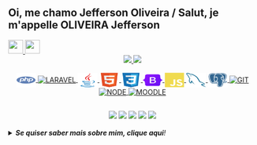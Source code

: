 <!--
**wasabibr/wasabibr** is a ✨ _special_ ✨ repository because its `README.md` (this file) appears on your GitHub profile.

Here are some ideas to get you started:

- 🔭 I’m currently working on ...
- 🌱 I’m currently learning ...
- 👯 I’m looking to collaborate on ...
- 🤔 I’m looking for help with ...
- 💬 Ask me about ...
- 📫 How to reach me: ...
- 😄 Pronouns: ...
- ⚡ Fun fact: ...
- 🔭 No momento estou trabalhando com PHP, HTML, CSS e JS.
- 🌱 Tenho estudado além de PHP e JS, JAVA.
-->

## Oi, me chamo Jefferson Oliveira / Salut, je m'appelle OLIVEIRA Jefferson  

<div>
  <a href="https://github.com/wasabibr">
  <img src="https://user-images.githubusercontent.com/34520708/159102373-102de562-6881-4078-b25a-de88c47409f5.png" width="30" height="28">
  <img src="https://user-images.githubusercontent.com/34520708/159102695-83f6a522-be03-4000-a441-23895093a520.png" width="30" height="28">
</div>
  
<div align="center">
  <a href="https://github.com/wasabibr">
  <img height="180em" src="https://github-readme-stats.vercel.app/api?username=wasabibr&show_icons=true&include_all_commits=true&count_private=true"/>
  <img height="180em" src="https://github-readme-stats.vercel.app/api/top-langs/?username=wasabibr&layout=compact&langs_count=7"/>
</div>
  
<div style="display: inline_block" align="center"><br>
  <img align="center" alt="PHP" height="30" width="40" src="https://raw.githubusercontent.com/devicons/devicon/master/icons/php/php-plain.svg">
  <img align="center" alt="LARAVEL" height="30" width="40" src='https://icongr.am/devicon/laravel-plain.svg?size=1008&color=ea3434'>
  <img align="center" alt="JAVA" height="30" width="40" src="https://raw.githubusercontent.com/devicons/devicon/master/icons/java/java-original.svg">
  <!--
  <img align="center" alt="SPRING" height="30" width="40" src="https://cdn.jsdelivr.net/gh/devicons/devicon/icons/spring/spring-original.svg">
  -->
  <img align="center" alt="HTML" height="30" width="40" src="https://raw.githubusercontent.com/devicons/devicon/master/icons/html5/html5-original.svg">
  <img align="center" alt="CSS" height="30" width="40" src="https://raw.githubusercontent.com/devicons/devicon/master/icons/css3/css3-original.svg">
  <!--
  <img align="center" alt="SASS" height="30" width="40" src="https://raw.githubusercontent.com/devicons/devicon/master/icons/sass/sass-original.svg">
  -->
  <img align="center" alt="BOOTSTRAP" height="30" width="40" src="https://raw.githubusercontent.com/devicons/devicon/master/icons/bootstrap/bootstrap-original.svg">
  <img align="center" alt="JS" height="30" width="40" src="https://raw.githubusercontent.com/devicons/devicon/master/icons/javascript/javascript-plain.svg">
  <!--
  <img align="center" alt="NODE" height="30" width="40" src="https://cdn.jsdelivr.net/gh/devicons/devicon/icons/nodejs/nodejs-original.svg">
  <img align="center" alt="REACT" height="30" width="40" src="https://raw.githubusercontent.com/devicons/devicon/master/icons/react/react-original.svg">
  <img align="center" alt="PYTHON" height="30" width="40" src="https://raw.githubusercontent.com/devicons/devicon/master/icons/python/python-original.svg">
  -->
  <img align="center" alt="MYSQL" height="30" width="40" src="https://raw.githubusercontent.com/devicons/devicon/master/icons/mysql/mysql-plain.svg">
  <img align="center" alt="POSTGRESQL" height="30" width="40" src="https://raw.githubusercontent.com/devicons/devicon/master/icons/postgresql/postgresql-plain.svg">
  <img align="center" alt="GIT" height="30" width="40" src='https://cdn.jsdelivr.net/gh/devicons/devicon/icons/git/git-original.svg'>
  <img align="center" alt="NODE" height="30" width="40" src="https://icongr.am/devicon/gitlab-original.svg?size=128&color=000000">
  <img align="center" alt="MOODLE" height="30" width="40" src='https://icongr.am/devicon/moodle-original.svg?size=128&color=currentColor'>
</div>
  
  ##

<div align="center"> 
  <a href = "mailto:jefframosbr@gmail.com"><img src="https://img.shields.io/badge/-Gmail-red?style=for-the-badge&logo=gmail&logoColor=white" target="_blank"></a>
  <a href="https://www.linkedin.com/in/jefferson-leandro-ramos-de-oliveira-b6283aa" target="_blank"><img src="https://img.shields.io/badge/-LinkedIn-%230077B5?style=for-the-badge&logo=linkedin&logoColor=white" target="_blank"></a>
  <a href = "https://wasabibr.github.io"><img src="https://img.shields.io/badge/-github.io-%23333?style=for-the-badge&logo=github&logoColor=white" target="_blank"></a>
  <a href="https://discord.gg/dBTPSDqg" target="_blank"><img src="https://img.shields.io/badge/Discord-7289DA?style=for-the-badge&logo=discord&logoColor=white" target="_blank"></a>
  <a href = "https://www.freecodecamp.org/jefferson-l-ramos-de-oliveira"><img src="https://img.shields.io/badge/-freecodecamp-%23344?style=for-the-badge&logo=freecodecamp&logoColor=white" target="_blank"></a>
</div>
  
<br>
  
 <details>
   <summary><em><b>Se quiser saber mais sobre mim, clique aqui</b>!</em></summary>
  <div align="left" sytle="color: red">

  ``` js
  const wasabibr = {
      pessoal: {
          nomeCompleto: 'Jefferson Leandro Ramos de Oliveira',
          aniversario: '1978-02-10',
          pronomes: 'ele' | 'dele',
          interesses: ['música', 'literatura' , 'estudo de linguagens', 'cinema' , 'XBOX'],
          hobbyAtual: ['literatura clássica', 'literatura syfy', 'literatura fantástica medieval'],
      },
      profissional: {
          localDeTrabalho: 'Instituto Metrópole Digital (IMD/UFRN)',
          cargo: 'Desenvolvedor Web Front End Jr',
          descricaoDeAtividades: 'Diagramação web do material didática digital dos Cursos Técnicos do IMD',
          tecnologiasEnvolvidas: ['HTML5' , 'JS' , 'CSS3' , 'PHP7' , 'PostgreSQL'],
      },
      tecnico: {
          tecnologias: {
              frontEnd: {
                  Javascript: ['Vanilla JS'],
                  HTML: ['HTML5'],
                  CSS: ['Bootstrap'],
              },
              backEnd: {
                  Javascript: ['Vanilla JS'],
                  DB: ['SQL SERVER' , 'PostgreSQL' , ' MySQL'],
                  PHP: ['PHP7'],
              },
            emEstudo: {
                  Java: ['Java8' , 'Spring'],
                  Javascript: ['React' , 'Angular'],
                  PHP: ['Laravel'],
              },
          },
      }
  }
  ```
  </div>
</details>
